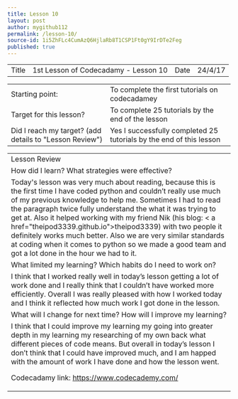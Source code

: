 ```yaml
---
title: Lesson 10
layout: post
author: mygithub112
permalink: /lesson-10/
source-id: 1i5ZhFLc4CumAzQ6HjlaRb8T1CSP1Ft0gY9IrDTe2Feg
published: true
---
```

<table>
  <tr>
    <td>Title</td>
    <td>1st Lesson of Codecadamy - Lesson 10</td>
    <td>Date</td>
    <td>24/4/17</td>
  </tr>
</table>


<table>
  <tr>
    <td>Starting point:</td>
    <td>To complete the first tutorials on codecadamey</td>
  </tr>
  <tr>
    <td>Target for this lesson?</td>
    <td>To complete 25 tutorials by the end of the lesson</td>
  </tr>
  <tr>
    <td>Did I reach my target? 
(add details to "Lesson Review")</td>
    <td> Yes I successfully completed 25 tutorials by the end of this lesson</td>
  </tr>
</table>


<table>
  <tr>
    <td>Lesson Review</td>
  </tr>
  <tr>
    <td>How did I learn? What strategies were effective? </td>
  </tr>
  <tr>
    <td>Today's lesson was very much about reading, because this is the first time I have coded python and couldn’t really use much of my previous knowledge to help me. Sometimes I had to read the paragraph twice fully understand the what it was trying to get at. Also it helped working with my friend Nik (his blog: < a href="theipod3339.github.io">theipod3339</a>) with two people it definitely works much better. Also we are very similar standards at coding when it comes to python so we made a good team and got a lot done in the hour we had to it.</td>
  </tr>
  <tr>
    <td>What limited my learning? Which habits do I need to work on? </td>
  </tr>
  <tr>
    <td>I think that I worked really well in today’s lesson getting a lot of work done and I really think that I couldn’t have worked more efficiently. Overall I was really pleased with how I worked today and I think it reflected how much work I got done in the lesson.
</td>
  </tr>
  <tr>
    <td>What will I change for next time? How will I improve my learning?</td>
  </tr>
  <tr>
    <td>I think that I could improve my learning my going into greater depth in my learning my researching of my own back what different pieces of code means. But overall in today’s lesson I don’t think that I could have improved much, and I am happed with the amount of work I have done and how the lesson went.

Codecadamy link: https://www.codecademy.com/</td>
  </tr>
</table>


